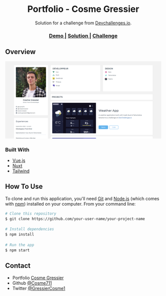 <!-- Please update value in the {}  -->

<h1 align="center">Portfolio - Cosme Gressier</h1>

<div align="center">
   Solution for a challenge from  <a href="http://devchallenges.io" target="_blank">Devchallenges.io</a>.
</div>

<div align="center">
  <h3>
    <a href="https://www.cosme-gressier.com">
      Demo
    </a>
    <span> | </span>
    <a href="https://devchallenges.io/solutions/RnmsP51Gk9rffPSj2dRw">
      Solution
    </a>
    <span> | </span>
    <a href="https://devchallenges.io/challenges/5ZnOYsSXM24JWnCsNFlt">
      Challenge
    </a>
  </h3>
</div>

<!-- OVERVIEW -->

## Overview

![screenshot](https://github.com/Cosme711/Challenge/blob/main/DevChallenges/Challenge-Portfolio/screenshot.png)

### Built With

<!-- This section should list any major frameworks that you built your project using. Here are a few examples.-->

- [Vue.js](https://vuejs.org/)
- [Nuxt](https://nuxtjs.org/)
- [Tailwind](https://tailwindcss.com/)

## How To Use

<!-- Example: -->

To clone and run this application, you'll need [Git](https://git-scm.com) and [Node.js](https://nodejs.org/en/download/) (which comes with [npm](http://npmjs.com)) installed on your computer. From your command line:

```bash
# Clone this repository
$ git clone https://github.com/your-user-name/your-project-name

# Install dependencies
$ npm install

# Run the app
$ npm start
```

## Contact

- Portfolio [Cosme Gressier](https://www.cosme-gressier.com)
- Github [@Cosme711](https://github.com/Cosme711)
- Twitter [@GressierCosme1](https://twitter.com/GressierCosme1})
